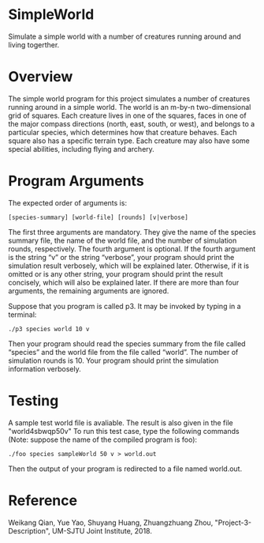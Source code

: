 # SimpleWorld
Simulate a simple world with a number of creatures running around and living togerther.
# Overview
The simple world program for this project simulates a number of creatures running around in a simple world. The world is an m-by-n two-dimensional grid of squares. Each creature lives in one of the squares, faces in one of the major compass directions (north, east, south, or west), and belongs to a particular species, which determines how that creature behaves. Each square also has a specific terrain type. Each creature may also have some special abilities, including flying and archery. 
# Program Arguments
The expected order of arguments is: 

```[species-summary] [world-file] [rounds] [v|verbose] ```

The first three arguments are mandatory. They give the name of the species summary file, the name of the world file, and the number of simulation rounds, respectively. The fourth argument is optional. If the fourth argument is the string “v” or the string “verbose”, your program should print the simulation result verbosely, which will be explained later. Otherwise, if it is omitted or is any other string, your program should print the result concisely, which will also be explained later. If there are more than four arguments, the remaining arguments are ignored.

Suppose that you program is called p3. It may be invoked by typing in a terminal: 

```./p3 species world 10 v ```

Then your program should read the species summary from the file called “species” and the world file from the file called “world”. The number of simulation rounds is 10. Your program should print the simulation information verbosely.

# Testing
A sample test world file is avaliable. The result is also given in the file "world4sbwqp50v"
To run this test case, type the following commands (Note: suppose the name of the compiled program is foo):

``` ./foo species sampleWorld 50 v > world.out ```

Then the output of your program is redirected to a file named world.out.

# Reference
Weikang Qian, Yue Yao, Shuyang Huang, Zhuangzhuang Zhou, "Project-3-Description", UM-SJTU Joint Institute, 2018.
